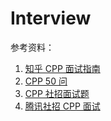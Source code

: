 # Interview



参考资料：

1. [知乎 CPP 面试指南](https://zhuanlan.zhihu.com/p/642893335)
2. [CPP 50 问](https://blog.csdn.net/CV_Autobot/article/details/131486178)
3. [CPP 社招面试题](https://juejin.cn/s/c%2B%2B%20%E7%A4%BE%E6%8B%9B%E9%9D%A2%E8%AF%95%E9%A2%98)
4. [腾讯社招 CPP 面试](https://blog.csdn.net/qq_17347313/article/details/121305193)